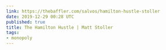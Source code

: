 ```yaml
---
link: https://thebaffler.com/salvos/hamilton-hustle-stoller
date: 2019-12-29 00:28 UTC
published: true
title: The Hamilton Hustle | Matt Stoller
tags:
- monopoly
---
```



